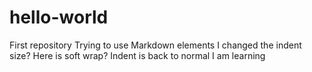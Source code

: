 # hello-world
First repository
Trying to use Markdown elements
        I changed the indent size?
        Here is soft wrap?
Indent is back to normal
I am learning
